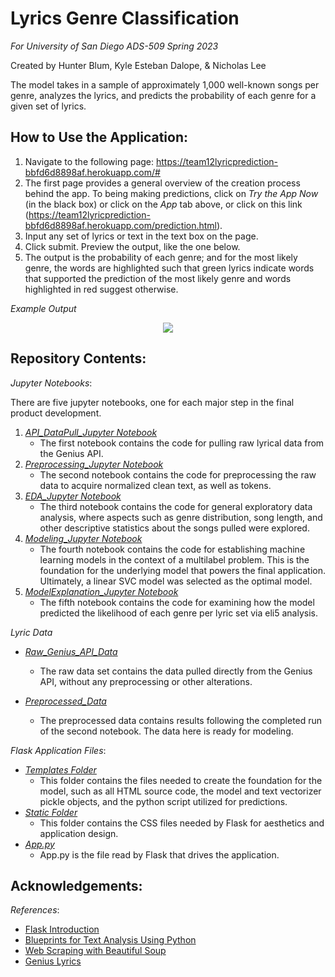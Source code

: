 # Lyrics Genre Classification
_For University of San Diego ADS-509 Spring 2023_

Created by Hunter Blum, Kyle Esteban Dalope, & Nicholas Lee

The model takes in a sample of approximately 1,000 well-known songs per genre, analyzes the lyrics, and predicts the probability of each genre for a given set of lyrics.

## How to Use the Application:
1. Navigate to the following page: https://team12lyricprediction-bbfd6d8898af.herokuapp.com/#
2. The first page provides a general overview of the creation process behind the app. To being making predictions, click on _Try the App Now_ (in the black box) or click on the _App_ tab above, or click on this link (https://team12lyricprediction-bbfd6d8898af.herokuapp.com/prediction.html).
3. Input any set of lyrics or text in the text box on the page.
4. Click submit. Preview the output, like the one below.
5. The output is the probability of each genre; and for the most likely genre, the words are highlighted such that green lyrics indicate words that supported the prediction of the most likely genre and words highlighted in red suggest otherwise.

_Example Output_

<p align="center">
  <img src="https://github.com/hunterblum/TextMining_Team12/blob/main/App_Sample_Results.png" />
</p>


## Repository Contents:
_Jupyter Notebooks_:

There are five jupyter notebooks, one for each major step in the final product development.
1. [_API_DataPull_Jupyter Notebook_](https://github.com/hunterblum/TextMining_Team12/blob/main/01_API_DataPull.ipynb)
    - The first notebook contains the code for pulling raw lyrical data from the Genius API.
2. [_Preprocessing_Jupyter Notebook_](https://github.com/hunterblum/TextMining_Team12/blob/main/02_PreProcessing.ipynb)
    - The second notebook contains the code for preprocessing the raw data to acquire normalized clean text, as well as tokens.
3. [_EDA_Jupyter Notebook_](https://github.com/hunterblum/TextMining_Team12/blob/main/03_EDA.ipynb)
    - The third notebook contains the code for general exploratory data analysis, where aspects such as genre distribution, song length, and other descriptive statistics about the songs pulled were explored.
4. [_Modeling_Jupyter Notebook_](https://github.com/hunterblum/TextMining_Team12/blob/main/04_Modeling.ipynb)
    - The fourth notebook contains the code for establishing machine learning models in the context of a multilabel problem. This is the foundation for the underlying model that powers the final application. Ultimately, a linear SVC model was selected as the optimal model.
5. [_ModelExplanation_Jupyter Notebook_](https://github.com/hunterblum/TextMining_Team12/blob/main/05_ModelExplanation.ipynb)
    - The fifth notebook contains the code for examining how the model predicted the likelihood of each genre per lyric set via eli5 analysis.

_Lyric Data_

- [_Raw_Genius_API_Data_](https://github.com/hunterblum/TextMining_Team12/blob/main/data/lyrics.csv.gz)
    - The raw data set contains the data pulled directly from the Genius API, without any preprocessing or other alterations.

- [_Preprocessed_Data_](https://github.com/hunterblum/TextMining_Team12/blob/main/data/genre_prepped.csv.gz)
    - The preprocessed data contains results following the completed run of the second notebook. The data here is ready for modeling.

_Flask Application Files_:

- [_Templates Folder_](https://github.com/hunterblum/TextMining_Team12/tree/main/templates)
    - This folder contains the files needed to create the foundation for the model, such as all HTML source code, the model and text vectorizer pickle objects, and the python script utilized for predictions.
- [_Static Folder_](https://github.com/hunterblum/TextMining_Team12/tree/main/static)
    -  This folder contains the CSS files needed by Flask for aesthetics and application design.
-  [_App.py_](https://github.com/hunterblum/TextMining_Team12/blob/main/app.py)
    -   App.py is the file read by Flask that drives the application.

## Acknowledgements:
_References_:

* [Flask Introduction](https://github.com/jakerieger/FlaskIntroduction/tree/master/.github)
* [Blueprints for Text Analysis Using Python](https://github.com/blueprints-for-text-analytics-python/blueprints-text)
* [Web Scraping with Beautiful Soup](https://github.com/learn-co-curriculum/python-scraping-beautiful_soup)
* [Genius Lyrics](https://genius.com/)
